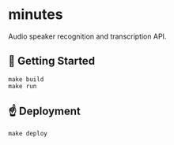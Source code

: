 # minutes

Audio speaker recognition and transcription API.

## :running: Getting Started

```
make build
make run
```

## :point_up: Deployment

```
make deploy
```
